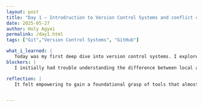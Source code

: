 ```yaml
---
layout: post
title: "Day 1 – Introdruction to Version Control Systems and conflict control-Explored Git and Github"
date: 2025-05-27
author: Holy Agyei
permalink: /day1.html
tags: ["Git","Version Control Systems", "GitHub"]

what_i_learned: |
   Today was my first deep dive into version control systems. I explored Git and GitHub, learning how they track changes, collaborate across versions, and manage contributions in software projects. I also looked into tools like Google Docs and how their collaborative model compares with Git-based systems. I now understand what causes merge conflicts—mainly simultaneous edits to the same lines or file—and learned some basic conflict resolution strategies. One exciting milestone: I created my personal research profile website! It’s now live and will serve as a space to track my journey throughout the CEAMLS SARAI program.
blockers: |
   I initially had trouble understanding the difference between local and remote repositories, which caused a bit of confusion when pushing changes. Also, Git conflict examples in tutorials sometimes felt too abstract without hands-on scenarios, but that’s something I plan to work through in upcoming days.

reflection: |
   It felt empowering to gain a foundational grasp of tools that almost every developer uses. Seeing how Git and GitHub enable structured collaboration made me appreciate the complexity behind teamwork in software. I’m looking forward to using these skills in future research and team-based tasks.


---
```

